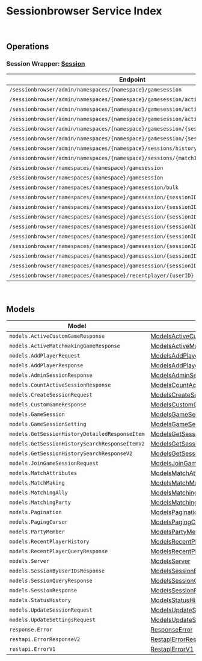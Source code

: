 # Sessionbrowser Service Index

&nbsp;  

## Operations

### Session Wrapper:  [Session](../../src/main/java/net/accelbyte/sdk/api/sessionbrowser/wrappers/Session.java)
| Endpoint | Method | ID | Class | Example |
|---|---|---|---|---|
| `/sessionbrowser/admin/namespaces/{namespace}/gamesession` | GET | AdminQuerySession | [AdminQuerySession](../../src/main/java/net/accelbyte/sdk/api/sessionbrowser/operations/session/AdminQuerySession.java) | [AdminQuerySession](../../samples/cli/src/main/java/net/accelbyte/sdk/cli/api/sessionbrowser/session/AdminQuerySession.java) |
| `/sessionbrowser/admin/namespaces/{namespace}/gamesession/active/count` | GET | GetTotalActiveSession | [GetTotalActiveSession](../../src/main/java/net/accelbyte/sdk/api/sessionbrowser/operations/session/GetTotalActiveSession.java) | [GetTotalActiveSession](../../samples/cli/src/main/java/net/accelbyte/sdk/cli/api/sessionbrowser/session/GetTotalActiveSession.java) |
| `/sessionbrowser/admin/namespaces/{namespace}/gamesession/active/custom-game` | GET | GetActiveCustomGameSessions | [GetActiveCustomGameSessions](../../src/main/java/net/accelbyte/sdk/api/sessionbrowser/operations/session/GetActiveCustomGameSessions.java) | [GetActiveCustomGameSessions](../../samples/cli/src/main/java/net/accelbyte/sdk/cli/api/sessionbrowser/session/GetActiveCustomGameSessions.java) |
| `/sessionbrowser/admin/namespaces/{namespace}/gamesession/active/matchmaking-game` | GET | GetActiveMatchmakingGameSessions | [GetActiveMatchmakingGameSessions](../../src/main/java/net/accelbyte/sdk/api/sessionbrowser/operations/session/GetActiveMatchmakingGameSessions.java) | [GetActiveMatchmakingGameSessions](../../samples/cli/src/main/java/net/accelbyte/sdk/cli/api/sessionbrowser/session/GetActiveMatchmakingGameSessions.java) |
| `/sessionbrowser/admin/namespaces/{namespace}/gamesession/{sessionID}` | GET | AdminGetSession | [AdminGetSession](../../src/main/java/net/accelbyte/sdk/api/sessionbrowser/operations/session/AdminGetSession.java) | [AdminGetSession](../../samples/cli/src/main/java/net/accelbyte/sdk/cli/api/sessionbrowser/session/AdminGetSession.java) |
| `/sessionbrowser/admin/namespaces/{namespace}/gamesession/{sessionID}` | DELETE | AdminDeleteSession | [AdminDeleteSession](../../src/main/java/net/accelbyte/sdk/api/sessionbrowser/operations/session/AdminDeleteSession.java) | [AdminDeleteSession](../../samples/cli/src/main/java/net/accelbyte/sdk/cli/api/sessionbrowser/session/AdminDeleteSession.java) |
| `/sessionbrowser/admin/namespaces/{namespace}/sessions/history/search` | GET | AdminSearchSessionsV2 | [AdminSearchSessionsV2](../../src/main/java/net/accelbyte/sdk/api/sessionbrowser/operations/session/AdminSearchSessionsV2.java) | [AdminSearchSessionsV2](../../samples/cli/src/main/java/net/accelbyte/sdk/cli/api/sessionbrowser/session/AdminSearchSessionsV2.java) |
| `/sessionbrowser/admin/namespaces/{namespace}/sessions/{matchID}/history/detailed` | GET | GetSessionHistoryDetailed | [GetSessionHistoryDetailed](../../src/main/java/net/accelbyte/sdk/api/sessionbrowser/operations/session/GetSessionHistoryDetailed.java) | [GetSessionHistoryDetailed](../../samples/cli/src/main/java/net/accelbyte/sdk/cli/api/sessionbrowser/session/GetSessionHistoryDetailed.java) |
| `/sessionbrowser/namespaces/{namespace}/gamesession` | GET | UserQuerySession | [UserQuerySession](../../src/main/java/net/accelbyte/sdk/api/sessionbrowser/operations/session/UserQuerySession.java) | [UserQuerySession](../../samples/cli/src/main/java/net/accelbyte/sdk/cli/api/sessionbrowser/session/UserQuerySession.java) |
| `/sessionbrowser/namespaces/{namespace}/gamesession` | POST | CreateSession | [CreateSession](../../src/main/java/net/accelbyte/sdk/api/sessionbrowser/operations/session/CreateSession.java) | [CreateSession](../../samples/cli/src/main/java/net/accelbyte/sdk/cli/api/sessionbrowser/session/CreateSession.java) |
| `/sessionbrowser/namespaces/{namespace}/gamesession/bulk` | GET | GetSessionByUserIDs | [GetSessionByUserIDs](../../src/main/java/net/accelbyte/sdk/api/sessionbrowser/operations/session/GetSessionByUserIDs.java) | [GetSessionByUserIDs](../../samples/cli/src/main/java/net/accelbyte/sdk/cli/api/sessionbrowser/session/GetSessionByUserIDs.java) |
| `/sessionbrowser/namespaces/{namespace}/gamesession/{sessionID}` | GET | GetSession | [GetSession](../../src/main/java/net/accelbyte/sdk/api/sessionbrowser/operations/session/GetSession.java) | [GetSession](../../samples/cli/src/main/java/net/accelbyte/sdk/cli/api/sessionbrowser/session/GetSession.java) |
| `/sessionbrowser/namespaces/{namespace}/gamesession/{sessionID}` | PUT | UpdateSession | [UpdateSession](../../src/main/java/net/accelbyte/sdk/api/sessionbrowser/operations/session/UpdateSession.java) | [UpdateSession](../../samples/cli/src/main/java/net/accelbyte/sdk/cli/api/sessionbrowser/session/UpdateSession.java) |
| `/sessionbrowser/namespaces/{namespace}/gamesession/{sessionID}` | DELETE | DeleteSession | [DeleteSession](../../src/main/java/net/accelbyte/sdk/api/sessionbrowser/operations/session/DeleteSession.java) | [DeleteSession](../../samples/cli/src/main/java/net/accelbyte/sdk/cli/api/sessionbrowser/session/DeleteSession.java) |
| `/sessionbrowser/namespaces/{namespace}/gamesession/{sessionID}/join` | POST | JoinSession | [JoinSession](../../src/main/java/net/accelbyte/sdk/api/sessionbrowser/operations/session/JoinSession.java) | [JoinSession](../../samples/cli/src/main/java/net/accelbyte/sdk/cli/api/sessionbrowser/session/JoinSession.java) |
| `/sessionbrowser/namespaces/{namespace}/gamesession/{sessionID}/localds` | DELETE | DeleteSessionLocalDS | [DeleteSessionLocalDS](../../src/main/java/net/accelbyte/sdk/api/sessionbrowser/operations/session/DeleteSessionLocalDS.java) | [DeleteSessionLocalDS](../../samples/cli/src/main/java/net/accelbyte/sdk/cli/api/sessionbrowser/session/DeleteSessionLocalDS.java) |
| `/sessionbrowser/namespaces/{namespace}/gamesession/{sessionID}/player` | POST | AddPlayerToSession | [AddPlayerToSession](../../src/main/java/net/accelbyte/sdk/api/sessionbrowser/operations/session/AddPlayerToSession.java) | [AddPlayerToSession](../../samples/cli/src/main/java/net/accelbyte/sdk/cli/api/sessionbrowser/session/AddPlayerToSession.java) |
| `/sessionbrowser/namespaces/{namespace}/gamesession/{sessionID}/player/{userID}` | DELETE | RemovePlayerFromSession | [RemovePlayerFromSession](../../src/main/java/net/accelbyte/sdk/api/sessionbrowser/operations/session/RemovePlayerFromSession.java) | [RemovePlayerFromSession](../../samples/cli/src/main/java/net/accelbyte/sdk/cli/api/sessionbrowser/session/RemovePlayerFromSession.java) |
| `/sessionbrowser/namespaces/{namespace}/gamesession/{sessionID}/settings` | PUT | UpdateSettings | [UpdateSettings](../../src/main/java/net/accelbyte/sdk/api/sessionbrowser/operations/session/UpdateSettings.java) | [UpdateSettings](../../samples/cli/src/main/java/net/accelbyte/sdk/cli/api/sessionbrowser/session/UpdateSettings.java) |
| `/sessionbrowser/namespaces/{namespace}/recentplayer/{userID}` | GET | GetRecentPlayer | [GetRecentPlayer](../../src/main/java/net/accelbyte/sdk/api/sessionbrowser/operations/session/GetRecentPlayer.java) | [GetRecentPlayer](../../samples/cli/src/main/java/net/accelbyte/sdk/cli/api/sessionbrowser/session/GetRecentPlayer.java) |


&nbsp;  

## Models

| Model | Class |
|---|---|
| `models.ActiveCustomGameResponse` | [ModelsActiveCustomGameResponse](../../src/main/java/net/accelbyte/sdk/api/sessionbrowser/models/ModelsActiveCustomGameResponse.java) |
| `models.ActiveMatchmakingGameResponse` | [ModelsActiveMatchmakingGameResponse](../../src/main/java/net/accelbyte/sdk/api/sessionbrowser/models/ModelsActiveMatchmakingGameResponse.java) |
| `models.AddPlayerRequest` | [ModelsAddPlayerRequest](../../src/main/java/net/accelbyte/sdk/api/sessionbrowser/models/ModelsAddPlayerRequest.java) |
| `models.AddPlayerResponse` | [ModelsAddPlayerResponse](../../src/main/java/net/accelbyte/sdk/api/sessionbrowser/models/ModelsAddPlayerResponse.java) |
| `models.AdminSessionResponse` | [ModelsAdminSessionResponse](../../src/main/java/net/accelbyte/sdk/api/sessionbrowser/models/ModelsAdminSessionResponse.java) |
| `models.CountActiveSessionResponse` | [ModelsCountActiveSessionResponse](../../src/main/java/net/accelbyte/sdk/api/sessionbrowser/models/ModelsCountActiveSessionResponse.java) |
| `models.CreateSessionRequest` | [ModelsCreateSessionRequest](../../src/main/java/net/accelbyte/sdk/api/sessionbrowser/models/ModelsCreateSessionRequest.java) |
| `models.CustomGameResponse` | [ModelsCustomGameResponse](../../src/main/java/net/accelbyte/sdk/api/sessionbrowser/models/ModelsCustomGameResponse.java) |
| `models.GameSession` | [ModelsGameSession](../../src/main/java/net/accelbyte/sdk/api/sessionbrowser/models/ModelsGameSession.java) |
| `models.GameSessionSetting` | [ModelsGameSessionSetting](../../src/main/java/net/accelbyte/sdk/api/sessionbrowser/models/ModelsGameSessionSetting.java) |
| `models.GetSessionHistoryDetailedResponseItem` | [ModelsGetSessionHistoryDetailedResponseItem](../../src/main/java/net/accelbyte/sdk/api/sessionbrowser/models/ModelsGetSessionHistoryDetailedResponseItem.java) |
| `models.GetSessionHistorySearchResponseItemV2` | [ModelsGetSessionHistorySearchResponseItemV2](../../src/main/java/net/accelbyte/sdk/api/sessionbrowser/models/ModelsGetSessionHistorySearchResponseItemV2.java) |
| `models.GetSessionHistorySearchResponseV2` | [ModelsGetSessionHistorySearchResponseV2](../../src/main/java/net/accelbyte/sdk/api/sessionbrowser/models/ModelsGetSessionHistorySearchResponseV2.java) |
| `models.JoinGameSessionRequest` | [ModelsJoinGameSessionRequest](../../src/main/java/net/accelbyte/sdk/api/sessionbrowser/models/ModelsJoinGameSessionRequest.java) |
| `models.MatchAttributes` | [ModelsMatchAttributes](../../src/main/java/net/accelbyte/sdk/api/sessionbrowser/models/ModelsMatchAttributes.java) |
| `models.MatchMaking` | [ModelsMatchMaking](../../src/main/java/net/accelbyte/sdk/api/sessionbrowser/models/ModelsMatchMaking.java) |
| `models.MatchingAlly` | [ModelsMatchingAlly](../../src/main/java/net/accelbyte/sdk/api/sessionbrowser/models/ModelsMatchingAlly.java) |
| `models.MatchingParty` | [ModelsMatchingParty](../../src/main/java/net/accelbyte/sdk/api/sessionbrowser/models/ModelsMatchingParty.java) |
| `models.Pagination` | [ModelsPagination](../../src/main/java/net/accelbyte/sdk/api/sessionbrowser/models/ModelsPagination.java) |
| `models.PagingCursor` | [ModelsPagingCursor](../../src/main/java/net/accelbyte/sdk/api/sessionbrowser/models/ModelsPagingCursor.java) |
| `models.PartyMember` | [ModelsPartyMember](../../src/main/java/net/accelbyte/sdk/api/sessionbrowser/models/ModelsPartyMember.java) |
| `models.RecentPlayerHistory` | [ModelsRecentPlayerHistory](../../src/main/java/net/accelbyte/sdk/api/sessionbrowser/models/ModelsRecentPlayerHistory.java) |
| `models.RecentPlayerQueryResponse` | [ModelsRecentPlayerQueryResponse](../../src/main/java/net/accelbyte/sdk/api/sessionbrowser/models/ModelsRecentPlayerQueryResponse.java) |
| `models.Server` | [ModelsServer](../../src/main/java/net/accelbyte/sdk/api/sessionbrowser/models/ModelsServer.java) |
| `models.SessionByUserIDsResponse` | [ModelsSessionByUserIDsResponse](../../src/main/java/net/accelbyte/sdk/api/sessionbrowser/models/ModelsSessionByUserIDsResponse.java) |
| `models.SessionQueryResponse` | [ModelsSessionQueryResponse](../../src/main/java/net/accelbyte/sdk/api/sessionbrowser/models/ModelsSessionQueryResponse.java) |
| `models.SessionResponse` | [ModelsSessionResponse](../../src/main/java/net/accelbyte/sdk/api/sessionbrowser/models/ModelsSessionResponse.java) |
| `models.StatusHistory` | [ModelsStatusHistory](../../src/main/java/net/accelbyte/sdk/api/sessionbrowser/models/ModelsStatusHistory.java) |
| `models.UpdateSessionRequest` | [ModelsUpdateSessionRequest](../../src/main/java/net/accelbyte/sdk/api/sessionbrowser/models/ModelsUpdateSessionRequest.java) |
| `models.UpdateSettingsRequest` | [ModelsUpdateSettingsRequest](../../src/main/java/net/accelbyte/sdk/api/sessionbrowser/models/ModelsUpdateSettingsRequest.java) |
| `response.Error` | [ResponseError](../../src/main/java/net/accelbyte/sdk/api/sessionbrowser/models/ResponseError.java) |
| `restapi.ErrorResponseV2` | [RestapiErrorResponseV2](../../src/main/java/net/accelbyte/sdk/api/sessionbrowser/models/RestapiErrorResponseV2.java) |
| `restapi.ErrorV1` | [RestapiErrorV1](../../src/main/java/net/accelbyte/sdk/api/sessionbrowser/models/RestapiErrorV1.java) |
